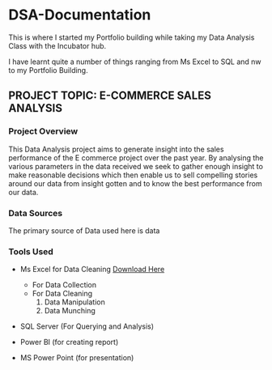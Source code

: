 # DSA-Documentation

 This is where I started my Portfolio building while taking my Data Analysis Class with the Incubator hub.
 
 I have learnt quite a number of things ranging from Ms Excel to SQL and nw to my Portfolio Building.

## PROJECT TOPIC: E-COMMERCE SALES ANALYSIS

### Project Overview
This Data Analysis project aims to generate insight into the sales performance of the E commerce project over the past year. By analysing the various parameters in the data received we seek to gather enough insight to make reasonable decisions which then enable us to sell compelling stories around our data from insight gotten and to know the best performance from our data.

### Data Sources
The primary source of Data used here is data
                                         
###  Tools Used
- Ms Excel for Data Cleaning [Download Here](http.//www.microsoft.com)
     - For Data Collection
     - For Data Cleaning
        1. Data Manipulation
        2. Data Munching
      
- SQL Server (For Querying and Analysis)
- Power BI (for creating report)
- MS Power Point (for presentation)
